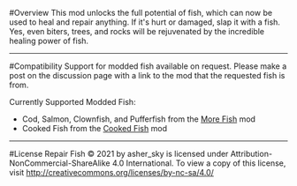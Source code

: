 #Overview
This mod unlocks the full potential of fish, which can now be used to heal and repair anything. If it's hurt or damaged, slap it with a fish. Yes, even biters, trees, and rocks will be rejuvenated by the incredible healing power of fish.

----------------------------
#Compatibility
Support for modded fish available on request. Please make a post on the discussion page with a link to the mod that the requested fish is from.

Currently Supported Modded Fish:

- Cod, Salmon, Clownfish, and Pufferfish from the [More Fish](https://mods.factorio.com/mod/more-fish) mod
- Cooked Fish from the [Cooked Fish](https://mods.factorio.com/mod/factorio-cooked-fish) mod

----------------------------
#License
Repair Fish © 2021 by asher_sky is licensed under Attribution-NonCommercial-ShareAlike 4.0 International. 
To view a copy of this license, visit http://creativecommons.org/licenses/by-nc-sa/4.0/
